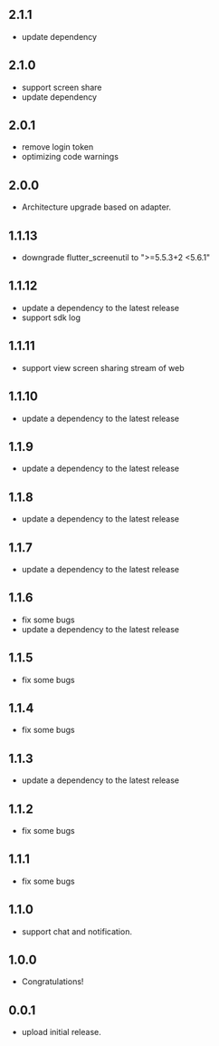 ## 2.1.1

- update dependency

## 2.1.0

- support screen share
- update dependency

## 2.0.1
- remove login token
- optimizing code warnings

## 2.0.0

- Architecture upgrade based on adapter.

## 1.1.13

* downgrade flutter_screenutil to ">=5.5.3+2 <5.6.1"

## 1.1.12

* update a dependency to the latest release
* support sdk log

## 1.1.11

* support view screen sharing stream of web

## 1.1.10

* update a dependency to the latest release

## 1.1.9

* update a dependency to the latest release

## 1.1.8

* update a dependency to the latest release

## 1.1.7

* update a dependency to the latest release

## 1.1.6

* fix some bugs
* update a dependency to the latest release

## 1.1.5

* fix some bugs

## 1.1.4

* fix some bugs

## 1.1.3

* update a dependency to the latest release

## 1.1.2

* fix some bugs

## 1.1.1

* fix some bugs

## 1.1.0

* support chat and notification.

## 1.0.0

* Congratulations!

## 0.0.1

* upload initial release.